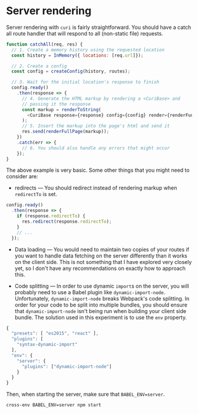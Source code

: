 # Server rendering

Server rendering with `curi` is fairly straightforward. You should have a catch all route handler that will respond to all (non-static file) requests.

```js
function catchAll(req, res) {
  // 1. Create a memory history using the requested location
  const history = InMemory({ locations: [req.url]});

  // 2. Create a config
  const config = createConfig(history, routes);

  // 3. Wait for the initial location's response to finish
  config.ready()
    .then(response => {
      // 4. Generate the HTML markup by rendering a <CuriBase> and
      // passing it the response
      const markup = renderToString(
        <CuriBase response={response} config={config} render={renderFunction} />
      );
      // 5. Insert the markup into the page's html and send it
      res.send(renderFullPage(markup));
    })
    .catch(err => {
      // 6. You should also handle any errors that might occur
    });
}
```

The above example is very basic. Some other things that you might need to consider are:

* redirects — You should redirect instead of rendering markup when `redirectTo` is set.

```js
config.ready()
  .then(response => {
    if (response.redirectTo) {
      res.redirect(response.redirectTo);
    }
    // ...
  });
```

* Data loading — You would need to maintain two copies of your routes if you want to handle data fetching on the server differently than it works on the client side. This is not something that I have explored very closely yet, so I don't have any recommendations on exactly how to approach this.

* Code splitting — In order to use dynamic `import`s on the server, you will probably need to use a Babel plugin like `dynamic-import-node`. Unfortunately, `dynamic-import-node` breaks Webpack's code splitting. In order for your code to be split into multiple bundles, you should ensure that `dynamic-import-node` isn't being run when building your client side bundle. The solution used in this experiment is to use the `env` property.

```js
{
  "presets": [ "es2015", "react" ],
  "plugins": [
    "syntax-dynamic-import"
  ],
  "env": {
    "server": {
      "plugins": ["dynamic-import-node"]
    }
  }
}
```

Then, when starting the server, make sure that `BABEL_ENV=server`.

```
cross-env BABEL_ENV=server npm start
```
